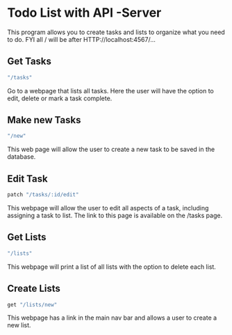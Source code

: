 # Todo List with API -Server

This program allows you to create tasks and lists to organize what you need to do.
FYI all / will be after HTTP://localhost:4567/...

## Get Tasks
```ruby
"/tasks"
```
Go to a webpage that lists all tasks. Here the user will have the option to edit, delete or mark a task complete.

## Make new Tasks
```ruby
"/new"
```
This web page will allow the user to create a new task to be saved in the database.

## Edit Task
```ruby
patch "/tasks/:id/edit"
```
This webpage will allow the user to edit all aspects of a task, including assigning a task to list. The link
to this page is available on the /tasks page.

## Get Lists
```ruby
"/lists"
```
This webpage will print a list of all lists with the option to delete each list.

## Create Lists
```ruby
get "/lists/new"
```
This webpage has a link in the main nav bar and allows a user to create a new list.
